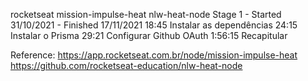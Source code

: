 rocketseat mission-impulse-heat nlw-heat-node
Stage 1 - Started 31/10/2021 - Finished 17/11/2021
18:45 Instalar as dependências
24:15 Instalar o Prisma
29:21 Configurar Github OAuth
1:56:15 Recapitular

Reference:
https://app.rocketseat.com.br/node/mission-impulse-heat
https://github.com/rocketseat-education/nlw-heat-node